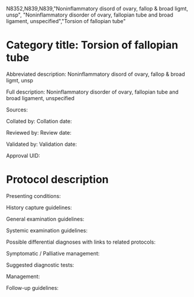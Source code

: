 N8352,N839,N839,"Noninflammatory disord of ovary, fallop & broad ligmt, unsp", "Noninflammatory disorder of ovary, fallopian tube and broad ligament, unspecified","Torsion of fallopian tube"
# Category title: Torsion of fallopian tube

Abbreviated description: Noninflammatory disord of ovary, fallop & broad ligmt, unsp

Full description: Noninflammatory disorder of ovary, fallopian tube and broad ligament, unspecified

Sources:

Collated by:
Collation date:

Reviewed by:
Review date:

Validated by:
Validation date:

Approval UID:

# Protocol description

Presenting conditions:

History capture guidelines:

General examination guidelines:

Systemic examination guidelines:

Possible differential diagnoses with links to related protocols:

Symptomatic / Palliative management:

Suggested diagnostic tests:

Management:

Follow-up guidelines:
